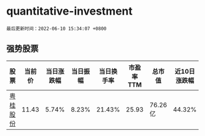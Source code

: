 # quantitative-investment

`最后更新时间：2022-06-10 15:34:07 +0800`

## 强势股票

|股票|当前价|当日涨跌幅|当日振幅|当日换手率|市盈率TTM|总市值|近10日涨跌幅|
|----|----|----|----|----|----|----|----|
|[粤桂股份](https://xueqiu.com/S/SZ000833)|11.43|5.74%|8.23%|21.43%|25.93|76.26亿|44.32%|
